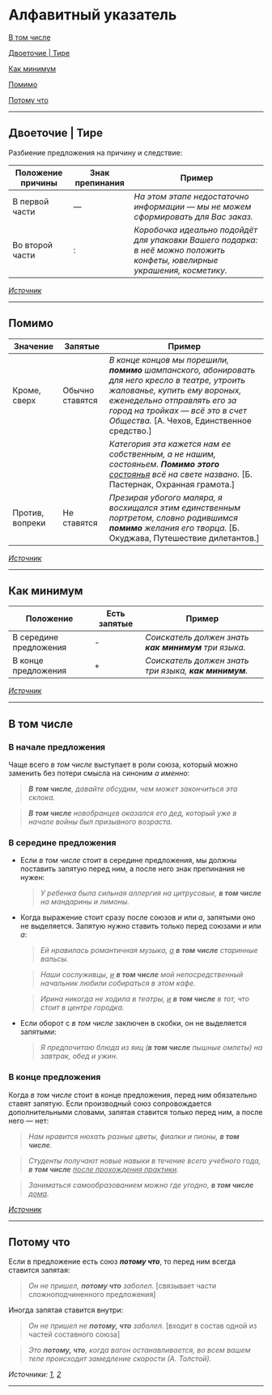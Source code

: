 # Алфавитный указатель

[В том числе](#в-том-числе)

[Двоеточие \| Тире](#двоеточие--тире)

[Как минимум](#как-минимум)

[Помимо](#помимо)

[Потому что](#потому-что)

***

## Двоеточие \| Тире

Разбиение предложения на причину и следствие:

| Положение причины | Знак препинания | Пример |
|-------------------|-----------------|--------|
| В первой части    | &mdash;         | *На этом этапе недостаточно информации &mdash; мы не можем сформировать для Вас заказ.* |
| Во второй части   | \:              | *Коробочка идеально подойдёт для упаковки Вашего подарка: в неё можно положить конфеты, ювелирные украшения, косметику.* |

[*Источник*](https://vc.ru/u/1948450-anitya-pro-obrazovanie/741044-raznica-tire-i-dvoetochiya)

***

## Помимо

| Значение | Запятые | Пример |
|----------|---------|--------|
| Кроме, сверх | Обычно ставятся | *В конце концов мы порешили, **помимо** шампанского, абонировать для него кресло в театре, утроить жалованье, купить ему вороных, еженедельно отправлять его за город на тройках &mdash; всё это в счет Общества.* \[А. Чехов, Единственное средство.\] |
|              |                 | *Категория эта кажется нам ее собственным, а не нашим, состояньем. **Помимо этого** <ins>состоянья</ins> всё на свете названо.* \[Б. Пастернак, Охранная грамота.\] |
| Против, вопреки | Не ставятся | *Презирая убогого маляра, я восхищался этим единственным портретом, словно родившимся **помимо** желания его творца.* \[Б. Окуджава, Путешествие дилетантов.\]

[*Источник*](https://gramota.ru/biblioteka/spravochniki/spravochnik-po-punktuatsii/pomimo-chego)

***

## Как минимум

| Положение | Есть запятые | Пример |
|-----------|--------------|--------|
| В середине предложения | \- | *Соискатель должен знать **как минимум** три языка.* |
| В конце предложения | \+ | *Соискатель должен знать три языка, **как минимум**.* |

[*Источник*](https://gramota.ru/spravka/vopros/237582)

***

## В том числе

### В начале предложения

Чаще всего *в том числе* выступает в роли союза, который можно заменить без потери смысла на синоним *а именно*:

> ***В том числе**, давайте обсудим, чем может закончиться эта склока.*

> ***В том числе** новобранцев оказался его дед, который уже в начале войны был призывного возраста.*

### В середине предложения

- Если *в том числе* стоит в середине предложения, мы должны поставить запятую перед ним, а после него знак препинания не нужен:

  > *У ребенка была сильная аллергия на цитрусовые, **в том числе** на мандарины и лимоны.*

- Когда выражение стоит сразу после союзов *и* или *а*, запятыми оно не выделяется. Запятую нужно ставить только перед союзами *и* или *а*:

  > *Ей нравилась романтичная музыка, <ins>а</ins> **в том числе** старинные вальсы.*

  > *Наши сослуживцы, <ins>и</ins> **в том числе** мой непосредственный начальник любили собираться в этом кафе.*

  > *Ирина никогда не ходила в театры, <ins>и</ins> **в том числе** в тот, что стоит в центре городка.*

- Если оборот с *в том числе* заключен в скобки, он не выделяется запятыми:

  > *Я предпочитаю блюда из яиц (**в том числе** пышные омлеты) на завтрак, обед и ужин.*

### В конце предложения

Когда *в том числе* стоит в конце предложения, перед ним обязательно ставят запятую. Если производный союз сопровождается дополнительными словами, запятая ставится только перед ним, а после него &mdash; нет:

> *Нам нравится нюхать разные цветы, фиалки и пионы, **в том числе**.*

> *Студенты получают новые навыки в течение всего учебного года, **в том числе** <ins>после прохождения практики</ins>.*

> *Заниматься самообразованием можно где угодно, **в том числе** <ins>дома</ins>.*

[*Источник*](https://www.kp.ru/edu/shkola/v-tom-chisle-zapyataya)

***

## Потому что

Если в предложение есть союз ***потому что***, то перед ним всегда ставится запятая:

> *Он не пришел, **потому что** заболел.* \[связывает части сложноподчиненного предложения\]

Иногда запятая ставится внутри:

> *Он не пришел не **потому, что** заболел.* \[входит в состав одной из частей составного союза\]

> *Это **потому, что**, когда вагон останавливается, во всем вашем теле происходит замедление скорости (А. Толстой).*

*Источники: [1](https://uchi.ru/otvety/questions/kak-pishetsya-potomu-chto-i-stavitsya-li-pered-potomu-chto-zapyataya),
[2](http://www.gramota.ru/class/coach/punct/45_188)*

***
